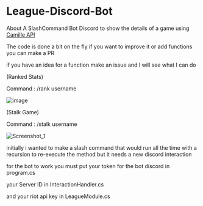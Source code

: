 # League-Discord-Bot

About
A SlashCommand Bot Discord to show the details of a game using [Camille API](https://github.com/MingweiSamuel/Camille)

The code is done a bit on the fly if you want to improve it or add functions you can make a PR

if you have an idea for a function make an issue and I will see what I can do

(Ranked Stats)

 Command : /rank username

![image](https://user-images.githubusercontent.com/12450341/191114426-d8630038-b271-49e6-b210-a3d959161f07.png)

(Stalk Game)

 Command : /stalk username

![Screenshot_1](https://user-images.githubusercontent.com/12450341/214114945-eb72810d-cfc6-43c4-966e-feee7b99d9c0.png)

initially i wanted to make a slash command that would run all the time with a recursion to re-execute the method but it needs a new discord interaction 

for the bot to work you must put your token for the bot discord in program.cs 

your Server ID in InteractionHandler.cs

and your riot api key in LeagueModule.cs
